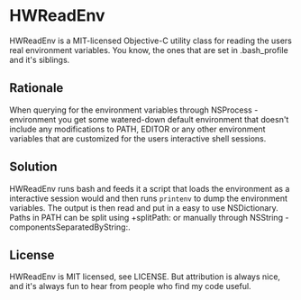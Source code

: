 HWReadEnv
=========

HWReadEnv is a MIT-licensed Objective-C utility class for reading the users real environment variables. You know, the ones that are set in .bash_profile and it's siblings. 

Rationale
---------

When querying for the environment variables through NSProcess -environment you get some watered-down default environment that doesn't include any modifications to PATH, EDITOR or any other environment variables that are customized for the users interactive shell sessions.

Solution
--------

HWReadEnv runs bash and feeds it a script that loads the environment as a interactive session would and then runs `printenv` to dump the environment variables. The output is then read and put in a easy to use NSDictionary. Paths in PATH can be split using +splitPath: or manually through NSString -componentsSeparatedByString:.

License
-------

HWReadEnv is MIT licensed, see LICENSE. But attribution is always nice, and it's always fun to hear from people who find my code useful.
